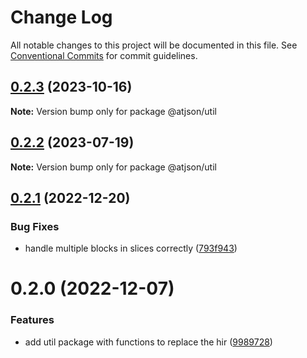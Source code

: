 # Change Log

All notable changes to this project will be documented in this file.
See [Conventional Commits](https://conventionalcommits.org) for commit guidelines.

## [0.2.3](https://github.com/CondeNast/atjson/compare/@atjson/util@0.2.2...@atjson/util@0.2.3) (2023-10-16)

**Note:** Version bump only for package @atjson/util

## [0.2.2](https://github.com/CondeNast/atjson/compare/@atjson/util@0.2.1...@atjson/util@0.2.2) (2023-07-19)

**Note:** Version bump only for package @atjson/util

## [0.2.1](https://github.com/CondeNast/atjson/compare/@atjson/util@0.2.0...@atjson/util@0.2.1) (2022-12-20)

### Bug Fixes

- handle multiple blocks in slices correctly ([793f943](https://github.com/CondeNast/atjson/commit/793f94375a0600c516d587ec903f1524ca8f1325))

# 0.2.0 (2022-12-07)

### Features

- add util package with functions to replace the hir ([9989728](https://github.com/CondeNast/atjson/commit/9989728310dd03e77c40dbb35fd506ec066434eb))
